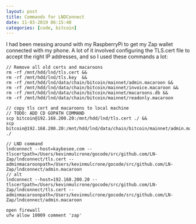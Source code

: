 ```yaml
---
layout: post
title: Commands for LNDConnect
date: 11-03-2019 06:15:48
categories: [code, bitcoin]
---
```

I had been messing around with my RaspberryPi to get my Zap wallet connected with my phone. A lot of it involved configuring the TLS.cert file to accept the right IP addresses, and so I used these commands a lot:

```
// Remove all old certs and macaroons
rm -rf /mnt/hdd/lnd/tls.cert &&
rm -rf /mnt/hdd/lnd/tls.key  &&
rm -rf /mnt/hdd/lnd/data/chain/bitcoin/mainnet/admin.macaroon &&
rm -rf /mnt/hdd/lnd/data/chain/bitcoin/mainnet/invoice.macaroon &&
rm -rf /mnt/hdd/lnd/data/chain/bitcoin/mainnet/macaroons.db &&
rm -rf /mnt/hdd/lnd/data/chain/bitcoin/mainnet/readonly.macaroon
```

```
// copy tls cert and macaroons to local machine
// TODO: ADD CD GOPATH COMMAND
scp bitcoin@192.168.200.20:/mnt/hdd/lnd/tls.cert ./ &&
scp bitcoin@192.168.200.20:/mnt/hdd/lnd/data/chain/bitcoin/mainnet/admin.macaroon ./
```

```
// LND command
lndconnect --host=kaybesee.com --tlscertpath=/Users/kevinmulcrone/gocode/src/github.com/LN-Zap/lndconnect/tls.cert --adminmacaroonpath=/Users/kevinmulcrone/gocode/src/github.com/LN-Zap/lndconnect/admin.macaroon
// alt
lndconnect --host=192.168.200.20 --tlscertpath=/Users/kevinmulcrone/gocode/src/github.com/LN-Zap/lndconnect/tls.cert --adminmacaroonpath=/Users/kevinmulcrone/gocode/src/github.com/LN-Zap/lndconnect/admin.macaroon
```

```
open firewall
ufw allow 10009 comment 'zap'
```